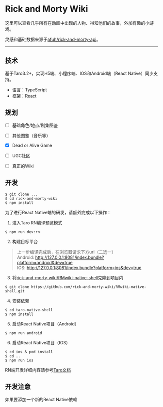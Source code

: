 # Rick and Morty Wiki

这里可以查看几乎所有在动画中出现的人物、得知他们的故事，外加有趣的小游戏。

灵感和基础数据来源于[afuh/rick-and-morty-api](https://github.com/afuh/rick-and-morty-api)。

---

## 技术

基于Taro3.2+，实现H5端、小程序端、IOS和Android端（React Native）同步支持。
- 语言：TypeScript
- 框架：React


## 规划

- [ ] 基础角色/地点/剧集图鉴
- [ ] 其他图鉴（音乐等）
- [x] Dead or Alive Game
- [ ] UGC社区
- [ ] 真正的Wiki


## 开发

```
$ git clone ...
$ cd rick-and-morty-wiki
$ npm install
```
为了进行React Native端的研发，请额外完成以下操作：

1. 进入Taro RN编译预览模式
```
$ npm run dev:rn
```
2. 构建目标平台
>上一步编译完成后，在浏览器请求下方url（二选一）  
Android: http://127.0.0.1:8081/index.bundle?platform=android&dev=true  
IOS: http://127.0.0.1:8081/index.bundle?platform=ios&dev=true

3. 将[rick-and-morty-wiki/RMwiki-native-shell](https://github.com/rick-and-morty-wiki/RMwiki-native-shell)克隆到项目内
```
$ git clone https://github.com/rick-and-morty-wiki/RMwiki-native-shell.git
```
4. 安装依赖
```
$ cd taro-native-shell
$ npm install
```
5. 启动React Native项目（Android）
```
$ npm run android
```
6. 启动React Native项目（IOS）
```
$ cd ios & pod install
$ cd .. 
$ npm run ios
```

RN端开发详细内容请参考[Taro文档](https://taro-docs.jd.com/taro/docs/react-native#%E5%BC%80%E5%8F%91)


## 开发注意

如果要添加一个新的React Native依赖
